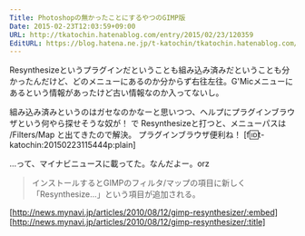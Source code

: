 ```yaml
---
Title: Photoshopの無かったことにするやつのGIMP版
Date: 2015-02-23T12:03:59+09:00
URL: http://tkatochin.hatenablog.com/entry/2015/02/23/120359
EditURL: https://blog.hatena.ne.jp/t-katochin/tkatochin.hatenablog.com/atom/entry/8454420450084865374
---
```


Resynthesizeというプラグインだということも組み込み済みだということも分かったんだけど、どのメニューにあるのか分からず右往左往。G'Micメニューにあるという情報があったけど古い情報なのか入ってないし。

組み込み済みというのはガセなのかなーと思いつつ、ヘルプにプラグインブラウザという何やら探せそうな奴が！
で Resynthesizeと打つと、メニューパスは <image>/Filters/Map と出てきたので解決。
プラグインブラウザ便利ね！
[f:id:t-katochin:20150223115444p:plain]

…って、マイナビニュースに載ってた。なんだよー。orz

> インストールするとGIMPのフィルタ/マップの項目に新しく「Resynthesize...」という項目が追加される。

[http://news.mynavi.jp/articles/2010/08/12/gimp-resynthesizer/:embed]
[http://news.mynavi.jp/articles/2010/08/12/gimp-resynthesizer/:title]
